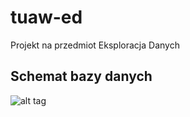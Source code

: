 tuaw-ed
=======

Projekt na przedmiot Eksploracja Danych

## Schemat bazy danych ##

![alt tag](http://student.agh.edu.pl/~minowak/schema.png)
